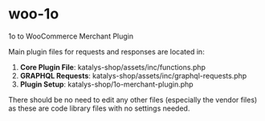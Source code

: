 # woo-1o
1o to WooCommerce Merchant Plugin

Main plugin files for requests and responses are located in:
 1. **Core Plugin File**: katalys-shop/assets/inc/functions.php
 2. **GRAPHQL Requests**: katalys-shop/assets/inc/graphql-requests.php
 3. **Plugin Setup**: katalys-shop/1o-merchant-plugin.php

There should be no need to edit any other files (especially the vendor files) as these are code library files with no settings needed.
